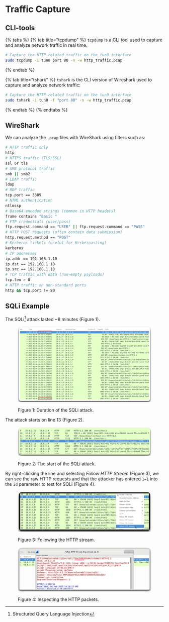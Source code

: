 # Traffic Capture

## CLI-tools

{% tabs %}
{% tab title="tcpdump" %}
`tcpdump` is a CLI tool used to capture and analyze network traffic in real time.

```bash
# Capture the HTTP-related traffic on the tun0 interface
sudo tcpdump -i tun0 port 80 -n -w http_traffic.pcap
```
{% endtab %}

{% tab title="tshark" %}
`tshark` is the CLI version of Wireshark used to capture and analyze network traffic:

```bash
# Capture the HTTP-related traffic on the tun0 interface
sudo tshark -i tun0 -f "port 80" -n -w http_traffic.pcap
```
{% endtab %}
{% endtabs %}

## WireShark

We can analyze the `.pcap` files with WireShark using filters such as:

```bash
# HTTP traffic only
http
# HTTPS traffic (TLS/SSL)
ssl or tls
# SMB protocol traffic
smb || smb2
# LDAP traffic
ldap
# RDP traffic
tcp.port == 3389
# NTML authentication
ntlmssp
# Base64 encoded strings (common in HTTP headers)
frame contains "Basic "
# FTP credentials (user/pass)
ftp.request.command == "USER" || ftp.request.command == "PASS"
# HTTP POST requests (often contain data submission)
http.request.method == "POST"
# Kerberos tickets (useful for Kerberoasting)
kerberos
# IP addresses
ip.addr == 192.168.1.10
ip.dst == 192.168.1.10
ip.src == 192.168.1.10
# TCP traffic with data (non-empty payloads)
tcp.len > 0
# HTTP traffic on non-standard ports
http && tcp.port != 80
```

## SQLi Example

The SQLi[^1] attack lasted \~8 minutes (Figure 1).

<figure><img src="../.gitbook/assets/wireshark_sqli_duration.png" alt=""><figcaption><p>Figure 1: Duration of the SQLi attack.</p></figcaption></figure>

The attack starts on line 13 (Figure 2).

<figure><img src="../.gitbook/assets/wireshark_sqli_start.png" alt=""><figcaption><p>Figure 2: The start of the SQLi attack.</p></figcaption></figure>

By right-clicking the line and selecting _Follow HTTP Stream_ (Figure 3), _&#x77;_&#x65; can see the raw HTTP requests and that the attacker has entered `1=1` into the `id` parameter to test for SQLi (Figure 4).

<figure><img src="../.gitbook/assets/wireshark_sqli_follow_http_stream.png" alt=""><figcaption><p>Figure 3: Following the HTTP stream.</p></figcaption></figure>

<figure><img src="../.gitbook/assets/wireshark_sqli_1=1.png" alt=""><figcaption><p>Figure 4: Inspecting the HTTP packets.</p></figcaption></figure>

[^1]: Structured Query Language Injection
